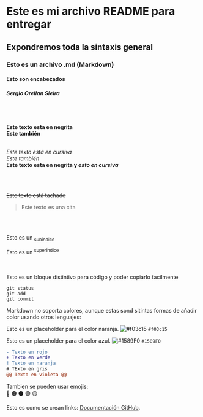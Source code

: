 # Este es mi archivo README para entregar
## Expondremos toda la sintaxis general
### Esto es un archivo .md (Markdown)
#### Esto son encabezados
##### Sergio Orellan Sieira  
<br><br>
  
**Este texto esta en negrita**   
__Este también__       
<br>

*Este texto está en cursiva*   
_Este también_   
**Este texto esta en negrita y _esto en cursiva_** 

<br><br>

~~Este texto está tachado~~
<br>
> Este texto es una cita

   
<br><br>

Esto es un <sub>subíndice</sub>

Esto es un <sup>superíndice</sup>   
<br><br>

Esto es un bloque distintivo para código y poder copiarlo facilmente

```
git status
git add
git commit
```

Markdown no soporta colores, aunque estas sond sitintas formas de añadir color usando otros lenguajes:

Esto es un placeholder para el color naranja.
![#f03c15](https://placehold.co/15x15/f03c15/f03c15.png) `#f03c15`

Esto es un placeholder para el color azul.
 ![#1589F0](https://placehold.co/15x15/1589F0/1589F0.png) `#1589F0`

```diff
- Texto en rojo
+ Texto en verde
! Texto en naranja
# TExto en gris
@@ Texto en violeta @@
```
Tambien se pueden usar emojis:    
🔴
🟠
⚫
🟢
🟡

Esto es como se crean links: [Documentación GitHub](https://docs.github.com/es).





